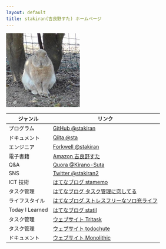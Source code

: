 ```yaml
---
layout: default
title: stakiran(吉良野すた) ホームページ
---
```


![avatar](assets/img/avatar_half.jpg)

| ジャンル        | リンク |
| --------------  | ------ |
| プログラム      | [GitHub @stakiran](https://github.com/stakiran) |
| ドキュメント    | [Qiita @sta](https://qiita.com/sta) |
| エンジニア      | [Forkwell @stakiran](https://portfolio.forkwell.com/@stakiran) |
| 電子書籍        | [Amazon 吉良野すた](https://www.amazon.co.jp/%E5%90%89%E8%89%AF%E9%87%8E%E3%81%99%E3%81%9F/e/B07JLHMBDV) |
| Q&A             | [Quora @Kirano-Suta](https://jp.quora.com/profile/Kirano-Suta) | 
| SNS             | [Twitter @stakiran2](https://twitter.com/stakiran2) |
| ICT 技術        | [はてなブログ stamemo](http://stakiran.hatenablog.com/) |
| タスク管理      | [はてなブログ タスク管理に恋してる](https://ilovetaskmanagement.hatenablog.com/) |
| ライフスタイル  | [はてなブログ ストレスフリーなソロ充ライフ](https://stressfree-fulfilling-solo.hatenablog.com/) |
| Today I Learned | [はてなブログ statil](https://statil.hatenablog.com/) |
| タスク管理      | [ウェブサイト Tritask](https://tritask.github.io/tritask-web/) |
| タスク管理      | [ウェブサイト todochute](https://stakiran.github.io/todochute-releases/) |
| ドキュメント    | [ウェブサイト Monolithic](https://stakiran.github.io/monolithic/) |
